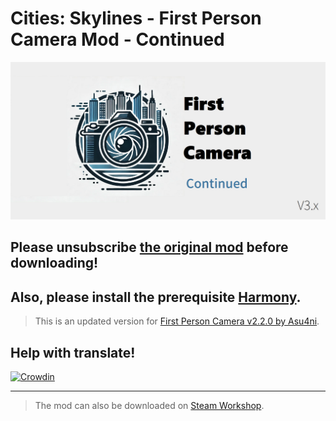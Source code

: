 # Cities: Skylines - First Person Camera Mod - Continued

<img src="images/banner.png" width="750px"/>

## Please unsubscribe [the original mod](https://steamcommunity.com/sharedfiles/filedetails/?id=2764243667) before downloading!
## Also, please install the prerequisite [Harmony](https://github.com/boformer/CitiesHarmony/releases).

> This is an updated version for [First Person Camera v2.2.0 by Asu4ni](https://steamcommunity.com/sharedfiles/filedetails/?id=2764243667).

## Help with translate!
[![Crowdin](https://badges.crowdin.net/CSL_FPSCamera_Continued/localized.svg)](https://crowdin.com/project/CSL_FPSCamera_Continued)

---
> The mod can also be downloaded on [Steam Workshop](https://steamcommunity.com/sharedfiles/filedetails/?id=3198388677).
